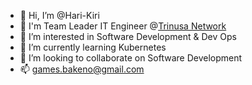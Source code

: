 - 👋 Hi, I’m @Hari-Kiri
- 🏢 I'm Team Leader IT Engineer @[Trinusa Network](https://www.trinusanetwork.com/ "Trading and Mining Company - Ship various Indonesian raw material non-mineral through nation")
- 👀 I’m interested in Software Development & Dev Ops
- 🌱 I’m currently learning Kubernetes
- 💞️ I’m looking to collaborate on Software Development
- 📫 games.bakeno@gmail.com
